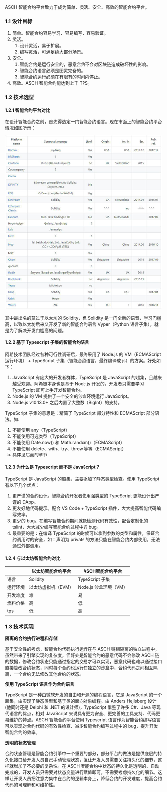 ASCH 智能合约平台致力于成为简单、灵活、安全、高效的智能合约平台。

### 1.1 设计目标

1. 简单。智能合约容易学习、容易编写、容易验证。
2. 灵活。
   1. 设计灵活，易于扩展。
   2. 编写灵活，可满足绝大部分场景。
3. 安全。
   1. 智能合约是运行安全的，恶意合约不会对区块链造成破坏性的影响。
   2. 智能合约语言必须是图灵完备的。
   3. 智能合约运行必须在有限有的时间内停止。
4. 高效。ASCH 智能合约能达到上千 TPS。

### 1.2 技术选型

#### 1.2.1 智能合约平台对比

在设计智能合约之前，首先得选定一门智能合约语言。现在市面上的智能合约平台情况如图所示：

![](./img/1.2.1.jpg)

其中最出名的莫过于以太坊的 Solidity，但 Solidity 是一门全新的语音，学习门槛高，以致以太坊后来又开发了新的智能合约语言 Vyper（Python 语言子集），就是为了解决开发门槛高的问题。

#### 1.2.2 基于 Typescript 子集的智能合约语言

阿希技术团队经过各种可行性调研后，最终采用了 Node.js 的 VM（ECMAScript 运行环境） + TypeScript 子集（智能合约语言，最终编译成 js）的方案。好处如下：

1. JavaScript 有庞大的开发者群体，TypeScript 是 JavaScript 的超集，且越来越受欢迎。阿希链本身也是基于 Node.js 开发的，开发者只需要学习 TypeScript 即可上手开发智能合约。
2. Node.js 的 VM 提供了一个安全的沙盒环境运行 JavaScript。
3. Node.js v10.13.0+ 之后内置了大整数（BigInt）的支持。

TypeScript 子集的意思是：精简了 TypeScript 部分特性和 ECMAScript 部分语法。如:

1. 不能使用 any（TypeScript）
2. 不能使用可选类型（TypeScript）
3. 不能使用 Date.now() 和 Math.random()（ECMAScript）
4. 不能使用 delete、with、try、throw 等等（ECMAScript）
5. 具体见后面的章节

#### 1.2.3 为什么是 Typescript 而不是 JavaScript？

TypeScript  是 JavaScript 的超集，主要添加了静态类型检查。使用 TypeScript 有以下几个优点：

1. 更严谨的合约设计。智能合约开发者使用强类型的 TypeScript 更能设计出严谨的 DApp。
2. 更友好地代码提示。配合 VS Code + TypeScript 插件，大大提高智能代码编写效率。
3. 更少的 bug。在编写智能合约期间就能检测代码有效性，配合定制化的 tslint，大大减少编写智能合约过程中的 bug。
4. 最重要的是：在编译 TypeScript 的时候可以拿到参数的类型和属性，保证合约调用时的安全，如：声明为 private 的方法只能在智能合约内部使用，无法通过外部调用。

#### 1.2.4 与以太坊智能合约对比

|          | 以太坊智能合约平台  | ASCH智能合约平台       |
| -------- | ------------------- | ---------------------- |
| 语言     | Solidity            | TypeScript 子集        |
| 运行环境 | 以太坊虚拟机（EVM） | Node.js 沙盒环境（VM） |
| 开发难度 | 难                  | 易                     |
| 燃料价格 | 高                  | 低                     |
| tps      | 低                  | 高                     |

### 1.3 技术实现

**隔离的合约执行进程和存储**

基于安全性的考虑，智能合约代码执行运行在与 ASCH 链相隔离的独立进程中，虽然带来了引擎实现的复杂度，但好处是智能合约的恶意代码不会修改 ASCH 链的数据，修改合约状态只能通过指定的交易才可以实现，恶意代码也难以通过接口直接篡改合约状态，同时每个合约也运行在独立的沙盒中，合约代码之间相互隔离，一个合约无法修改其他合约的状态。

**使用 TypeScript 语言作为合约语言**

TypeScript 是一种由微软开发的自由和开源的编程语言，它是 JavaScript 的一个超集，由实现了静态类型和基于类的面向对象编程。由 Anders Hejlsberg 设计(他同时还是 Delphi 和 .NET 的设计师)，TypeScript 借鉴了许多 C#、Java 等现代语言的优点，相对 JavaScript 来说具有更为安全、更完善的工具支持、代码更易维护的特点。ASCH 智能合约平台使用 Typescript 语言作为智能合约编写语言可以实现对合约代码的有效性检查、减少智能合约编写过程中的 bug，提升开发智能合约的效率。

**透明的状态管理**

合约状态管理是智能合约引擎中一个重要的部分，部分平台的做法是提供底层的持久化接口给开发人员自己手动管理状态，但让开发人员需要关注持久化的细节，这样就增加了不必要的复杂性。在 ASCH 智能合约中状态的持久化是透明的、自动完成的，开发人员只需要对状态变量进行赋值即可，不需要考虑持久化的细节。这样让开发人员把注意力集中在合约的逻辑本身上，降低合约的开发难度，提高合约代码的可理解和可维护性。